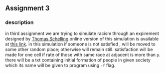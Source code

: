 ## Assignment 3
### description

in third assignment we are trying to simulate racism through an expirement designed by [Thomas Schelling](https://en.wikipedia.org/wiki/Thomas_Schelling).online version of this simulation is available at [this link](http://nifty.stanford.edu/2014/mccown-schelling-model-segregation/).
in this simulation if someone is not satisfied , will be moved to some other random place; otherwise will remain still. satisfaction will be made for one cell if rate of those with same race at adjacent is more than `p`.
there will be a txt containing initial formation of people in given society which its name will be given to program using `-f` flag.
